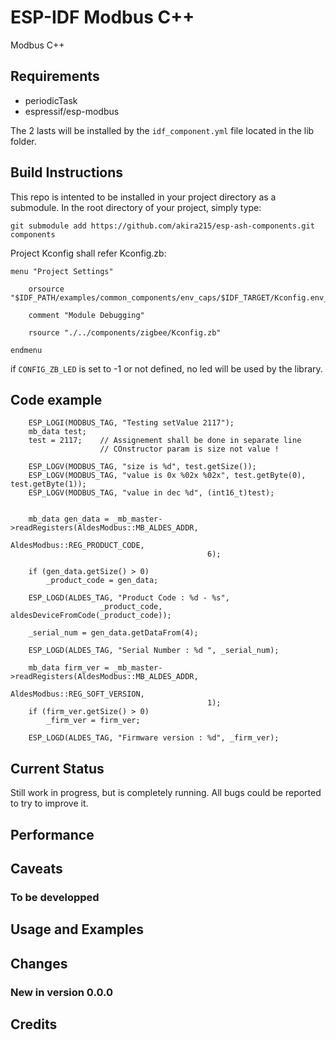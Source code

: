 # ESP-IDF Modbus C++

Modbus C++ 

## Requirements

- periodicTask
- espressif/esp-modbus

The 2 lasts will be installed by the `idf_component.yml` file located in the lib folder.



## Build Instructions

This repo is intented to be installed in your project directory as a submodule. In the root directory of your project, simply type:
```
git submodule add https://github.com/akira215/esp-ash-components.git components
```


Project Kconfig shall refer Kconfig.zb:
```
menu "Project Settings"
    
    orsource "$IDF_PATH/examples/common_components/env_caps/$IDF_TARGET/Kconfig.env_caps"

    comment "Module Debugging"

    rsource "./../components/zigbee/Kconfig.zb"
    
endmenu
```

if `CONFIG_ZB_LED` is set to -1 or not defined, no led will be used by the library.



## Code example

```
    ESP_LOGI(MODBUS_TAG, "Testing setValue 2117");
    mb_data test;
    test = 2117;    // Assignement shall be done in separate line
                    // COnstructor param is size not value !
                    
    ESP_LOGV(MODBUS_TAG, "size is %d", test.getSize());
    ESP_LOGV(MODBUS_TAG, "value is 0x %02x %02x", test.getByte(0), test.getByte(1));
    ESP_LOGV(MODBUS_TAG, "value in dec %d", (int16_t)test);


    mb_data gen_data = _mb_master->readRegisters(AldesModbus::MB_ALDES_ADDR,
                                            AldesModbus::REG_PRODUCT_CODE,
                                            6);
                                        
    if (gen_data.getSize() > 0)
        _product_code = gen_data;

    ESP_LOGD(ALDES_TAG, "Product Code : %d - %s", 
                    _product_code, aldesDeviceFromCode(_product_code));

    _serial_num = gen_data.getDataFrom(4);

    ESP_LOGD(ALDES_TAG, "Serial Number : %d ", _serial_num);

    mb_data firm_ver = _mb_master->readRegisters(AldesModbus::MB_ALDES_ADDR,
                                            AldesModbus::REG_SOFT_VERSION,
                                            1);
    if (firm_ver.getSize() > 0)
        _firm_ver = firm_ver;

    ESP_LOGD(ALDES_TAG, "Firmware version : %d", _firm_ver);
```

## Current Status

Still work in progress, but is completely running. All bugs 
could be reported to try to improve it.

## Performance



## Caveats

### To be developped



## Usage and Examples



## Changes

### New in version 0.0.0


## Credits


